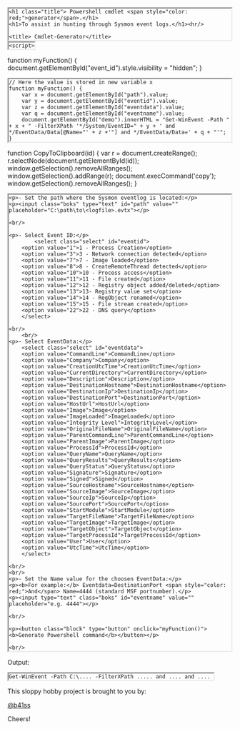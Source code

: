 <html>

<head>

	<h1 class="title"> Powershell cmdlet <span style="color: red;">generator</span>.</h1>
	<h1>To assist in hunting through Sysmon event logs.</h1><hr/>
	
	<title> Cmdlet-Generator</title>
<style>
pre {
  border-style: inset;
  word-wrap:break-word;
  display:inline-block;
  margin: 0;
}
	
.block {
  display: block;
  width: 300px;
  border: none;
  background-color: #1E90FF;
  color: white;
  padding: 14px 28px;
  font-size: 16px;
  cursor: pointer;
  text-align: center;
}
	
.boks {
 width:200px;
 height:23px;
	
	}
.select {
height:35px;	
	}	
	
</style>

    <script>

function myFunction() {
  document.getElementById("event_id").style.visibility = "hidden";
}
      
    // Here the value is stored in new variable x 
    function myFunction() {
        var x = document.getElementById("path").value;
        var y = document.getElementById("eventid").value;
        var z = document.getElementById("eventdata").value;
        var q = document.getElementById("eventname").value;
        document.getElementById("demo").innerHTML = "Get-WinEvent -Path " + x + " -FilterXPath '*/System/EventID=" + y + ' and */EventData/Data[@Name="' + z +'"] and */EventData/Data=' + q + "'";
    }
  
function CopyToClipboard(id)
{
var r = document.createRange();
r.selectNode(document.getElementById(id));
window.getSelection().removeAllRanges();
window.getSelection().addRange(r);
document.execCommand('copy');
window.getSelection().removeAllRanges();
}
</script>

</head>
<body>

    <p>- Set the path where the Sysmon eventlog is located:</p>
    <p><input class="boks" type="text" id="path" value="" placeholder="C:\path\to\<logfile>.evtx"></p>

	<br/>

    <p>- Select Event ID:</p>
    		<select class="select" id="eventid">
		<option value="1">1 - Process Creation</option>
		<option value="3">3 - Network connection detected</option>
		<option value="7">7 - Image loaded</option>
		<option value="8">8 - CreateRemoteThread detected</option>
		<option value="10">10 - Process access</option>	
		<option value="11">11 - File created</option>
		<option value="12">12 - Registry object added/deleted</option>
		<option value="13">13- Registry value set</option>
		<option value="14">14 - RegObject renamed</option>	
		<option value="15">15 - File stream created</option>
		<option value="22">22 - DNS query</option>
		</select>

	<br/>
    	<br/>
    <p>- Select EventData:</p>
		<select class="select" id="eventdata">
		<option value="CommandLine">CommandLine</option>
		<option value="Company">Company</option>
		<option value="CreationUtcTime">CreationUtcTime</option>
		<option value="CurrentDirectory">CurrentDirectory</option>
		<option value="Description">Description</option>
		<option value="DestinationHostname">DestinationHostname</option>
		<option value="DestinationIp">DestinationIp</option>
		<option value="DestinationPort">DestinationPort</option>
		<option value="HostUrl">HostUrl</option>
		<option value="Image">Image</option>
		<option value="ImageLoaded">ImageLoaded</option>
		<option value="Integrity Level">IntegrityLevel</option>
		<option value="OriginalFileName">OriginalFileName</option>
		<option value="ParentCommandLine">ParentCommandLine</option>
		<option value="ParentImage">ParentImage</option>
		<option value="ProcessId">ProcessId</option>
		<option value="QueryName">QueryName</option>
		<option value="QueryResults">QueryResults</option>
		<option value="QueryStatus">QueryStatus</option>
		<option value="Signature">Signature</option>
		<option value="Signed">Signed</option>
		<option value="SourceHostname">SourceHostname</option>
		<option value="SourceImage">SourceImage</option>
		<option value="SourceIp">SourceIp</option>
		<option value="SourcePort">SourcePort</option>
		<option value="StartModule">StartModule</option>
		<option value="TargetFileName">TargetFileName</option>
		<option value="TargetImage">TargetImage</option>
		<option value="TargetObject">TargetObject</option>
		<option value="TargetProcessId">TargetProcessId</option>
		<option value="User">User</option>
		<option value="UtcTime">UtcTime</option>
		</select>

	<br/>
	<br/>
    <p>- Set the Name value for the choosen EventData:</p> 
	<p><b>For example:</b> Eventdata=DestinationPort <span style="color: red;">And</span> Name=4444 (standard MSF portnumber).</p>  
    <p><input type="text" class="boks" id="eventname" value="" placeholder="e.g. 4444"></p>
	
	<br/>

	<p><button class="block" type="button" onclick="myFunction()"><b>Generate Powershell command</b></button></p>

	<br/>

<p> Output:</p>

<pre id="demo">
<code id="copy">Get-WinEvent -Path C:\.... -FilterXPath ..... and .... and .... </code>
</pre>
      
<!-- <a href="#" onclick="CopyToClipboard('copy');return false;">Copy To clipboard</a> -->

</body>

<p>This sloppy hobby project is brought to you by:</p>
<a href="https://twitter.com/b41ss">@b41ss</a>	 
<p>Cheers!</p>
</html>
